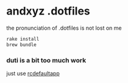 # andxyz .dotfiles

the pronunciation of .dotfiles is not lost on me

```bash
rake install
brew bundle
```


### duti is a bit too much work
just use [rcdefaultapp](http://www.rubicode.com/Software/RCDefaultApp/)
